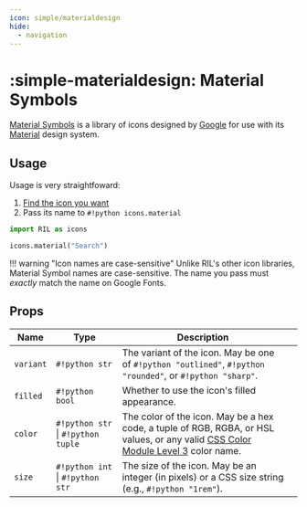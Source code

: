 ```yaml
---
icon: simple/materialdesign
hide:
  - navigation
---
```


# :simple-materialdesign: Material Symbols

[Material Symbols](https://fonts.google.com/icons) is a library of icons designed by [Google](https://opensource.google) 
for use with its [Material](https://material.io) design system.

## Usage

Usage is very straightfoward:

1. [Find the icon you want](https://fonts.google.com/icons)
2. Pass its name to `#!python icons.material`

```python
import RIL as icons

icons.material("Search")
```

!!! warning "Icon names are case-sensitive"
    Unlike RIL's other icon libraries, Material Symbol names are case-sensitive. The name you pass must _exactly_ match
    the name on Google Fonts.

## Props

| **Name**  | **Type**                           | **Description**                                                                                                                                                                  |   |
|-----------|------------------------------------|----------------------------------------------------------------------------------------------------------------------------------------------------------------------------------|---|
| `variant` | `#!python str`                     | The variant of the icon. May be one of `#!python "outlined"`, `#!python "rounded"`, or `#!python "sharp"`.                                                                       |   |
| `filled`   | `#!python bool`                     | Whether to use the icon's filled appearance.                                                                                                                                     |   |
| `color`   | `#!python str` \| `#!python tuple` | The color of the icon. May be a hex code, a tuple of RGB, RGBA, or HSL values, or any valid [CSS Color Module Level 3](https://www.w3.org/TR/css-color-3/#svg-color) color name. |   |
| `size`    | `#!python int` \| `#!python str`   | The size of the icon. May be an integer (in pixels) or a CSS size string (e.g., `#!python "1rem"`).                                                                              |   |
